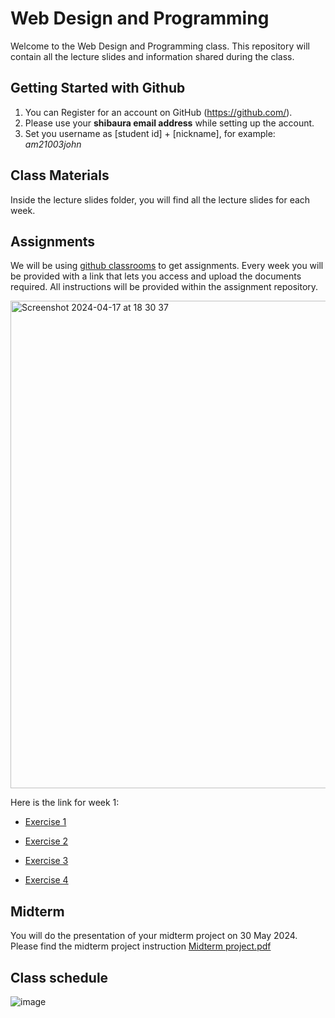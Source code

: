 # Web Design and Programming 
Welcome to the Web Design and Programming class. This repository will contain all the lecture slides and information shared during the class.

## Getting Started with Github
  1. You can Register for an account on GitHub (https://github.com/).
  2. Please use your **shibaura email address** while setting up the account.
  3. Set you username as [student id] + [nickname], for example: *am21003john*

## Class Materials
Inside the lecture slides folder, you will find all the lecture slides for each week.


## Assignments
We will be using [github classrooms](https://classroom.github.com/classrooms/166478496-shibaura-webdesign-2024-classroom) to get assignments. Every week you will be provided with a link that lets you access and upload the documents required. All instructions will be provided within the assignment repository.

<img width="780" alt="Screenshot 2024-04-17 at 18 30 37" src="https://github.com/Shibaura-WebDesign-2024/ClassMaterials/assets/82876331/e460996b-a920-4f70-803f-7f8b81460a0e">

Here is the link for week 1:
- [Exercise 1](https://classroom.github.com/a/gLxG_S83)
  

- [Exercise 2](https://classroom.github.com/a/x-LJ4646)
  

- [Exercise 3](https://classroom.github.com/a/VJlTdNKv)


- [Exercise 4](https://classroom.github.com/a/JB8WV53D)
  

## Midterm
You will do the presentation of your midterm project on 30 May 2024. Please find the midterm project instruction [Midterm project.pdf](https://github.com/Shibaura-WebDesign-2024/ClassMaterials/files/15103236/Midterm.project.pdf)

## Class schedule
![image](https://github.com/Shibaura-WebDesign-2024/ClassMaterials/assets/67726086/9302b53a-6b31-41e9-bd90-39459088e116)
